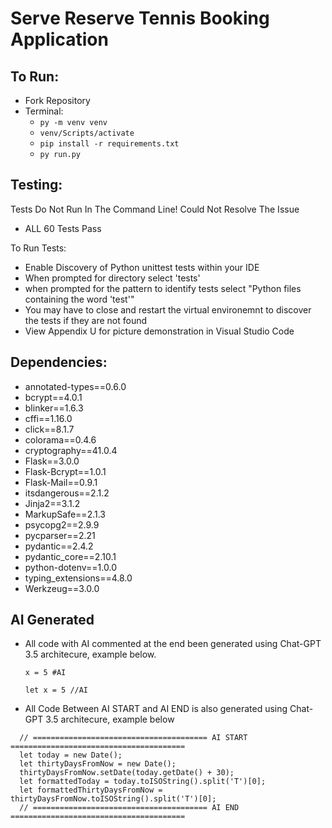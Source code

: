 # Serve Reserve Tennis Booking Application

## To Run:
- Fork Repository
- Terminal:
  - ``` py -m venv venv ```
  - ``` venv/Scripts/activate ```
  - ``` pip install -r requirements.txt ```
  - ``` py run.py ```

## Testing:
Tests Do Not Run In The Command Line! Could Not Resolve The Issue
- ALL 60 Tests Pass 

To Run Tests:
- Enable Discovery of Python unittest tests within your IDE
- When prompted for directory select 'tests'
- when prompted for the pattern to identify tests select "Python files containing the word 'test'"
- You may have to close and restart the virtual environemnt to discover the tests if they are not found
- View Appendix U for picture demonstration in Visual Studio Code

## Dependencies:
- annotated-types==0.6.0
- bcrypt==4.0.1
- blinker==1.6.3
- cffi==1.16.0
- click==8.1.7
- colorama==0.4.6
- cryptography==41.0.4
- Flask==3.0.0
- Flask-Bcrypt==1.0.1
- Flask-Mail==0.9.1
- itsdangerous==2.1.2
- Jinja2==3.1.2
- MarkupSafe==2.1.3
- psycopg2==2.9.9
- pycparser==2.21
- pydantic==2.4.2
- pydantic_core==2.10.1
- python-dotenv==1.0.0
- typing_extensions==4.8.0
- Werkzeug==3.0.0


## AI Generated
- All code with AI commented at the end been generated using Chat-GPT 3.5 architecure, example below.

  ``` x = 5 #AI ```

  ``` let x = 5 //AI ```

- All Code Between AI START and AI END is also generated using Chat-GPT 3.5 architecure, example below
```
  // ======================================= AI START =======================================
  let today = new Date();
  let thirtyDaysFromNow = new Date();
  thirtyDaysFromNow.setDate(today.getDate() + 30);
  let formattedToday = today.toISOString().split('T')[0];
  let formattedThirtyDaysFromNow = thirtyDaysFromNow.toISOString().split('T')[0];
  // ======================================= AI END ======================================= 
```

